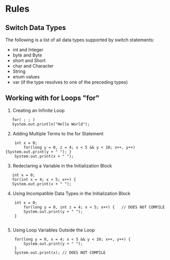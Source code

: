 # Rules

## Switch Data Types
The following is a list of all data types supported by switch statements:
- int and Integer
- byte and Byte
- short and Short
- char and Character
- String
- enum values
- var (if the type resolves to one of the preceding types)

## Working with for Loops "for"

1. Creating an Infinite Loop
```
   for( ; ; )
   System.out.println("Hello World");
```

2. Adding Multiple Terms to the for Statement
```
    int x = 0;
        for(long y = 0, z = 4; x < 5 && y < 10; x++, y++) {System.out.print(y + " "); }
    System.out.print(x + " ");
```

3. Redeclaring a Variable in the Initialization Block
```
   int x = 0;
   for(int x = 4; x < 5; x++) {
   System.out.print(x + " ");
```

4. Using Incompatible Data Types in the Initialization Block
```
    int x = 0;
        for(long y = 0, int z = 4; x < 5; x++) {   // DOES NOT COMPILE
        System.out.print(y + " ");
    }
   
```

5. Using Loop Variables Outside the Loop
```
    for(long y = 0, x = 4; x < 5 && y < 10; x++, y++) {
        System.out.print(y + " ");
    }
    System.out.print(x); // DOES NOT COMPILE
```

